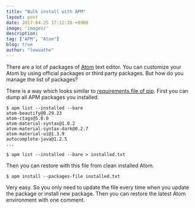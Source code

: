 ```yaml
---
title: "Bulk install with APM"
layout: post
date: 2017-04-25 17:12:28 +0900
image: 'images/'
description:
tag: ["APM", "Atom"]
blog: true
author: "lewuathe"
---
```


There are a lot of packages of [Atom](https://atom.io/) text editor. You can customize your Atom by using official packages or third party packages. But how do you manage the list of packages?

There is a way which looks similar to [requirements file of pip](https://pip.pypa.io/en/stable/user_guide/#requirements-files). First you can dump all APM packages you installed.

```
$ apm list --installed --bare
atom-beautify@0.29.23
atom-ctags@5.0.0
atom-material-syntax@1.0.2
atom-material-syntax-dark@0.2.7
atom-material-ui@1.3.9
autocomplete-java@1.2.5
...

$ apm list --installed --bare > installed.txt
```

Then you can restore with this file from clean installed Atom.

```
$ apm install --packages-file installed.txt
```

Very easy. So you only need to update the file every time when you update the package or install new package. Then you can restore the latest Atom environment with one comment. 
